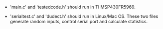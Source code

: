 - 'main.c' and 'testedcode.h' should run in TI MSP430FR5969.

- 'serialtest.c' and 'dudect.h' should run in Linux/Mac OS. These two files generate random inputs, control serial port and calculate statistics.
